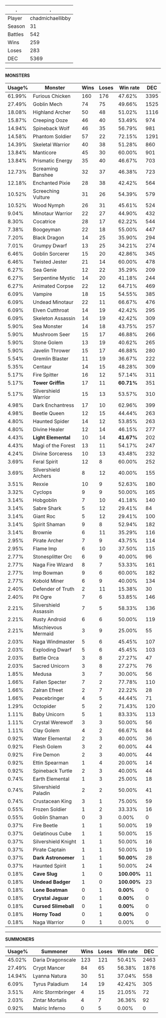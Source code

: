 .|.
|-|-
Player|chadmichaellibby
Season|31
Battles|542
Wins|259
Loses|283
DEC|5369

---
**MONSTERS**

Usage%|Monster|Wins|Loses|Win rate|DEC|
-|-|-|-|-|-|
61.99%|Furious Chicken|160|176|47.62%|3395|
27.49%|Goblin Mech|74|75|49.66%|1525|
18.08%|Highland Archer|50|48|51.02%|1116|
15.87%|Creeping Ooze|46|40|53.49%|974|
14.94%|Spineback Wolf|46|35|56.79%|981|
14.58%|Phantom Soldier|57|22|72.15%|1291|
14.39%|Skeletal Warrior|40|38|51.28%|860|
13.84%|Manticore|45|30|60.00%|901|
13.84%|Prismatic Energy|35|40|46.67%|703|
12.73%|Screaming Banshee|32|37|46.38%|723|
12.18%|Enchanted Pixie|28|38|42.42%|564|
10.52%|Screeching Vulture|31|26|54.39%|579|
10.52%|Wood Nymph|26|31|45.61%|524|
9.04%|Minotaur Warrior|22|27|44.90%|432|
8.30%|Cocatrice|28|17|62.22%|544|
7.38%|Boogeyman|22|18|55.00%|447|
7.20%|Black Dragon|14|25|35.90%|294|
7.01%|Grumpy Dwarf|13|25|34.21%|274|
6.46%|Goblin Sorcerer|15|20|42.86%|345|
6.46%|Twisted Jester|21|14|60.00%|478|
6.27%|Sea Genie|12|22|35.29%|209|
6.27%|Serpentine Mystic|14|20|41.18%|244|
6.27%|Animated Corpse|22|12|64.71%|469|
6.09%|Vampire|18|15|54.55%|385|
6.09%|Undead Minotaur|22|11|66.67%|476|
6.09%|Elven Cutthroat|14|19|42.42%|295|
6.09%|Skeleton Assassin|14|19|42.42%|309|
5.90%|Sea Monster|14|18|43.75%|257|
5.90%|Mushroom Seer|15|17|46.88%|266|
5.90%|Stone Golem|13|19|40.62%|265|
5.90%|Javelin Thrower|15|17|46.88%|280|
5.54%|Gremlin Blaster|11|19|36.67%|222|
5.35%|Centaur|14|15|48.28%|309|
5.17%|Fire Spitter|16|12|57.14%|311|
5.17%|**Tower Griffin**|17|11|**60.71%**|351|
5.17%|Silvershield Warrior|15|13|53.57%|310|
4.98%|Dark Enchantress|17|10|62.96%|399|
4.98%|Beetle Queen|12|15|44.44%|263|
4.80%|Haunted Spider|14|12|53.85%|263|
4.80%|Divine Healer|12|14|46.15%|277|
4.43%|**Light Elemental**|10|14|**41.67%**|202|
4.43%|Magi of the Forest|13|11|54.17%|247|
4.24%|Divine Sorceress|10|13|43.48%|232|
3.69%|Feral Spirit|12|8|60.00%|252|
3.69%|Silvershield Archers|8|12|40.00%|155|
3.51%|Rexxie|10|9|52.63%|180|
3.32%|Cyclops|9|9|50.00%|165|
3.14%|Hobgoblin|7|10|41.18%|140|
3.14%|Sabre Shark|5|12|29.41%|84|
3.14%|Giant Roc|5|12|29.41%|100|
3.14%|Spirit Shaman|9|8|52.94%|182|
3.14%|Brownie|6|11|35.29%|116|
2.95%|Pirate Archer|7|9|43.75%|114|
2.95%|Flame Imp|6|10|37.50%|115|
2.77%|Stonesplitter Orc|6|9|40.00%|96|
2.77%|Naga Fire Wizard|8|7|53.33%|161|
2.77%|Imp Bowman|9|6|60.00%|182|
2.77%|Kobold Miner|6|9|40.00%|134|
2.40%|Defender of Truth|2|11|15.38%|30|
2.40%|Pit Ogre|7|6|53.85%|146|
2.21%|Silvershield Assassin|7|5|58.33%|136|
2.21%|Rusty Android|6|6|50.00%|119|
2.21%|Mischievous Mermaid|3|9|25.00%|55|
2.03%|Naga Windmaster|5|6|45.45%|107|
2.03%|Exploding Dwarf|5|6|45.45%|103|
2.03%|Battle Orca|3|8|27.27%|47|
2.03%|Sacred Unicorn|3|8|27.27%|76|
1.85%|Medusa|3|7|30.00%|56|
1.66%|Fallen Specter|7|2|77.78%|110|
1.66%|Zalran Efreet|2|7|22.22%|28|
1.66%|Peacebringer|4|5|44.44%|71|
1.29%|Octopider|5|2|71.43%|120|
1.11%|Baby Unicorn|5|1|83.33%|113|
1.11%|Crystal Werewolf|3|3|50.00%|56|
1.11%|Clay Golem|4|2|66.67%|84|
0.92%|Water Elemental|2|3|40.00%|36|
0.92%|Flesh Golem|3|2|60.00%|44|
0.92%|Fire Demon|2|3|40.00%|44|
0.92%|Ettin Spearman|1|4|20.00%|14|
0.92%|Spineback Turtle|2|3|40.00%|44|
0.74%|Earth Elemental|1|3|25.00%|18|
0.74%|Silvershield Paladin|2|2|50.00%|41|
0.74%|Crustacean King|3|1|75.00%|59|
0.55%|Frozen Soldier|1|2|33.33%|16|
0.55%|Goblin Shaman|0|3|0.00%|0|
0.37%|Fire Beetle|1|1|50.00%|19|
0.37%|Gelatinous Cube|1|1|50.00%|15|
0.37%|Silvershield Knight|1|1|50.00%|16|
0.37%|Pirate Captain|1|1|50.00%|19|
0.37%|**Dark Astronomer**|1|1|**50.00%**|28|
0.37%|Haunted Spirit|1|1|50.00%|24|
0.18%|**Cave Slug**|1|0|**100.00%**|11|
0.18%|**Undead Badger**|1|0|**100.00%**|23|
0.18%|**Lone Boatman**|0|1|**0.00%**|0|
0.18%|**Crystal Jaguar**|0|1|**0.00%**|0|
0.18%|**Cursed Slimeball**|0|1|**0.00%**|0|
0.18%|**Horny Toad**|0|1|**0.00%**|0|
0.18%|Naga Warrior|0|1|0.00%|0|

---
**SUMMONERS**

Usage%|Summoner|Wins|Loses|Win rate|DEC|
-|-|-|-|-|-|
45.02%|Daria Dragonscale|123|121|50.41%|2463|
27.49%|Crypt Mancer|84|65|56.38%|1876|
14.94%|Lyanna Natura|30|51|37.04%|558|
6.09%|Tyrus Paladium|14|19|42.42%|305|
3.51%|Alric Stormbringer|4|15|21.05%|72|
2.03%|Zintar Mortalis|4|7|36.36%|92|
0.92%|Malric Inferno|0|5|0.00%|0|
